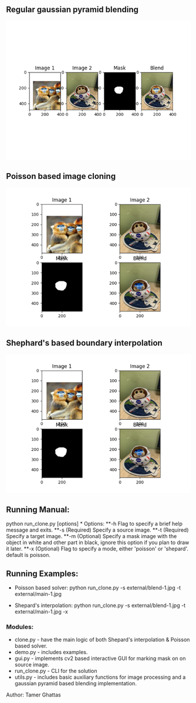 ## Regular gaussian pyramid blending
![Regular](/exports/pyramid-monkey.png)

## Poisson based image cloning
![Poisson](/exports/poisson-monkey.png)

## Shephard's based boundary interpolation
![shepards](/exports/shepards-monkey.png)


## Running Manual:


python run_clone.py [options]
      * Options:
       **-h	 Flag to specify a brief help message and exits.
       **-s	(Required) Specify a source image.
       **-t	(Required) Specify a target image.
       **-m	(Optional) Specify a mask image with the object in white and other part in  black, ignore this option if you plan to draw it later.
       **-x	(Optional) Flag to specify a mode, either 'poisson' or 'shepard'. default is poisson.



## Running Examples:


- Poisson based solver:
python run_clone.py -s external/blend-1.jpg -t external/main-1.jpg

- Shepard's interpolation:
python run_clone.py -s external/blend-1.jpg -t external/main-1.jpg -x


### Modules:

* clone.py - have the main logic of both Shepard's interpolation & Poisson based solver.
* demo.py - includes examples.
* gui.py - implements cv2 based interactive GUI for marking mask on on source image.
* run_clone.py - CLI for the solution
* utils.py - includes basic auxiliary functions for image processing and a gaussian pyramid based blending implementation.


Author: Tamer Ghattas



